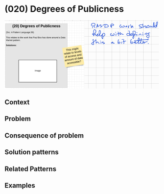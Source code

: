 # (020) Degrees of Publicness

![](images/image001.png)

## Context


## Problem


## Consequence of problem


## Solution patterns


## Related Patterns


## Examples


<links to examples>